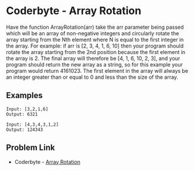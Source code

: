 # Coderbyte - Array Rotation

Have the function ArrayRotation(arr) take the arr parameter being passed which will be an array of non-negative integers and circularly rotate the array starting from the Nth element where N is equal to the first integer in the array. For example: if arr is [2, 3, 4, 1, 6, 10] then your program should rotate the array starting from the 2nd position because the first element in the array is 2. The final array will therefore be [4, 1, 6, 10, 2, 3], and your program should return the new array as a string, so for this example your program would return 4161023. The first element in the array will always be an integer greater than or equal to 0 and less than the size of the array.

## Examples

```
Input: [3,2,1,6]
Output: 6321
```

```
Input: [4,3,4,3,1,2]
Output: 124343
```

## Problem Link

- Coderbyte - [Array Rotation](https://coderbyte.com/editor/Array%20Rotation:JavaScript)
